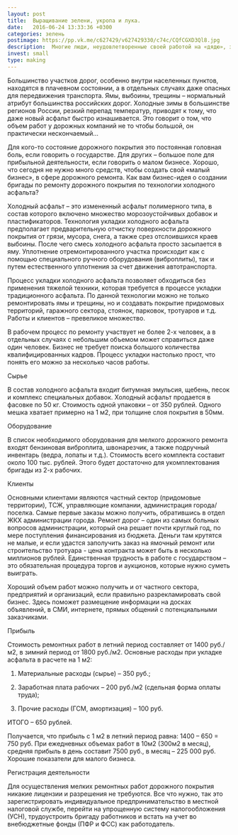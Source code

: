 ```yaml
---
layout: post
title:  Выращивание зелени, укропа и лука.
date:   2016-06-24 13:33:36 +0300
categories: зелень
postimage: https://pp.vk.me/c627429/v627429330/c74c/CQfCGXD3Ql8.jpg
description:  Многие люди, неудовлетворенные своей работой на «дядю», за копейки, хотели бы построить свой собственный бизнес. Который бы приносил желаемый доход, а не жалкие гроши.
invest: small
type: making
---
```


Большинство участков дорог, особенно внутри населенных пунктов, находятся в плачевном состоянии, а в отдельных случаях даже опасных для передвижения транспорта. Ямы, выбоины, трещины – нормальный атрибут большинства российских дорог. Холодные зимы в большинстве регионов России, резкий перепад температур, приводят к тому, что даже новый асфальт быстро изнашивается. Это говорит о том, что объем работ у дорожных компаний не то чтобы большой, он практически нескончаемый…

Для кого-то состояние дорожного покрытия это постоянная головная боль, если говорить о государстве. Для других – большое поле для прибыльной деятельности, если говорить о малом бизнесе. Хорошо, что сегодня не нужно много средств, чтобы создать свой «малый бизнес», в сфере дорожного ремонта. Как вам бизнес-идея о создании бригады по ремонту дорожного покрытия по технологии холодного асфальта?

Холодный асфальт – это измененный асфальт полимерного типа, в состав которого включено множество морозоустойчивых добавок и пластификаторов. Технология укладки холодного асфальта предполагает предварительную отчистку поверхности дорожного покрытия от грязи, мусора, снега, а также срез отслоившихся краев выбоины. После чего смесь холодного асфальта просто засыпается в яму. Уплотнение отремонтированного участка происходит как с помощью специального ручного оборудования (виброплиты), так и путем естественного уплотнения за счет движения автотранспорта.

Процесс укладки холодного асфальта позволяет обходиться без применения тяжелой техники, которая требуется в процессе укладки традиционного асфальта. По данной технологии можно не только ремонтировать ямы и трещины, но и создавать покрытие придомовых территорий, гаражного сектора, стоянок, парковок, тротуаров и т.д. Работы и клиентов – превеликое множество.

В рабочем процесс по ремонту участвует не более 2-х человек, а в отдельных случаях с небольшим объемом может справиться даже один человек. Бизнес не требует поиска большого количества квалифицированных кадров. Процесс укладки настолько прост, что понять его можно за несколько часов работы.

Сырье

В состав холодного асфальта входит битумная эмульсия, щебень, песок и комплекс специальных добавок. Холодный асфальт продается в фасовке по 50 кг. Стоимость одной упаковки – от 350 рублей. Одного мешка хватает примерно на 1 м2, при толщине слоя покрытия в 50мм.

Оборудование

В список необходимого оборудования для мелкого дорожного ремонта входят бензиновая виброплита, швонарезчик, а также подручный инвентарь (ведра, лопаты и т.д.). Стоимость всего комплекта составит около 100 тыс. рублей. Этого будет достаточно для укомплектования бригады из 2-х рабочих.

Клиенты

Основными клиентами являются частный сектор (придомовые территории), ТСЖ, управляющие компании, администрация города/поселка. Самые первые заказы можно получить, обратившись в отдел ЖКХ администрации города. Ремонт дорог – один из самых больных вопросов администрации, который она решает почти круглый год, по мере поступления финансирования из бюджета. Деньги там крутятся не малые, и если удастся заполучить заказ на ямочный ремонт или строительство тротуара - цена контракта может быть в несколько миллионов рублей. Единственная трудность в работе с государством – это обязательная процедура торгов и аукционов, которые нужно суметь выиграть.

Хороший объем работ можно получить и от частного сектора, предприятий и организаций, если правильно разрекламировать свой бизнес. Здесь поможет размещение информации на досках объявлений, в СМИ, интернете, прямых общений с потенциальными заказчиками.

Прибыль

Стоимость ремонтных работ в летний период составляет от 1400 руб./м2, в зимний период от 1800 руб./м2. Основные расходы при укладке асфальта в расчете на 1 м2:

1. Материальные расходы (сырье) – 350 руб.;

2. Заработная плата рабочих – 200 руб./м2 (сдельная форма оплаты труда);

3. Прочие расходы (ГСМ, амортизация) – 100 руб.

ИТОГО – 650 рублей.

Получается, что прибыль с 1 м2 в летний период равна: 1400 – 650 = 750 руб. При ежедневных объемах работ в 10м2 (300м2 в месяц), средняя прибыль в день составит 7500 руб., в месяц – 225 000 руб. Хорошие показатели для малого бизнеса.

Регистрация деятельности

Для осуществления мелких ремонтных работ дорожного покрытия никакие лицензии и разрешения не требуются. Все что нужно, так это зарегистрировать индивидуальное предпринимательство в местной налоговой службе, перейти на упрощенную систему налогообложения (УСН), трудоустроить бригаду работников и встать на учет во внебюджетные фонды (ПФР и ФСС) как работодатель.